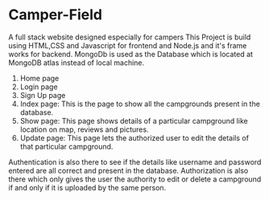 # Camper-Field
A full stack website designed especially for campers
This Project is build using HTML,CSS and Javascript for frontend and Node.js and it's frame works for backend. MongoDb is used as the Database which is located at MongoDB atlas instead of local machine.

1. Home page
2. Login page
3. Sign Up page
4. Index page: This is the page to show all the campgrounds present in the database.
5. Show page: This page shows details of a particular campground like location on map, reviews and pictures.
6. Update page: This page lets the authorized user to edit the details of that particular campground.

Authentication is also there to see if the details like username and password entered are all correct and present in the database.
Authorization is also there which only gives the user the authority to edit or delete a campground if and only if it is uploaded by the same person.
